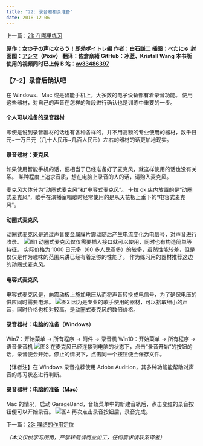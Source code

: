 ```yaml
---
title: "22: 录音和相关准备"
date: 2018-12-06
---
```


上一篇：[21: 在哪里练习](21.md)

**原作：女の子の声になろう！即効ボイトレ編**
**作者：白石謙二**
**插图：べたにゃ**
**封面图：[アシマ](https://www.pixiv.net/users/2642047)（Pixiv）**
**翻译：佐倉奈緒**
**GitHub：冰蓝、Kristall Wang**
**本书所使用的视频同时已上传 B 站：[av33486397](https://www.bilibili.com/video/av33486397)**

### 【7-2】录音后确认吧

在 Windows、Mac 或是智能手机上，大多数的电子设备都有着录音功能。
使用这些器材，对自己的声音在怎样的阶段进行确认也是训练中重要的一步。

#### 个人可以准备的录音器材

即使是说到录音器材的话也有各种各样的，并不用高额的专业使用的器材，数千日元~一万日元（几十人民币~几百人民币）左右的器材的话更加地现实。

#### 录音器材：麦克风

如果使用智能手机的话，便相当于已经准备好了麦克风，就这样使用的话也没有关系。
某种程度上追求音质，想在电脑上录音的人的话，请购入麦克风。

麦克风大体分为“动圈式麦克风”和“电容式麦克风”。
卡拉 ok 店内放置的是“动圈式麦克风”，歌手在演播室唱歌时经常使用的是从天花板上垂下的“电容式麦克风”。

#### 动圈式麦克风

动圈式麦克风是通过声音使金属膜片震动随后产生电流变化为电信号，对声音进行收录。
![图1](/img/22/1.png)
动圈式麦克风仅仅需要插入接口就可以使用，同时也有构造简单等特征。
实际价格为 1000 日元多（60 多人民币多）的较多，虽然性能较差，但是仅仅是作为趣味的范围来讲已经有着足够的性能了。
作为练习用的器材推荐这边的动圈式麦克风。

#### 电容式麦克风

电容式麦克风是，向震动板上施加电压从而将声音转换成电信号，为了确保电压的供应同时需要电源。
![图2](/img/22/2.png)
因为是专业的歌手使用的器材，可以拾取细小的声音，同时价格也相对较高，是动圈式麦克风的数倍价格。

#### 录音器材：电脑的准备（Windows）

Win7：开始菜单 → 所有程序 → 附件 → 录音机
Win10：开始菜单 → 所有程序 → 语音录音机
![图3](/img/22/3.png)
在麦克风已经连接到电脑的状态下，点击“录音开始”的按钮的话，录音便会开始。停止的情况下，点击同一个按钮便会保存文件。

【译者注】在 Windows 录音推荐使用 Adobe Audition，其多种功能能帮助对声音的练习状态进行判断。

#### 录音器材：电脑的准备（Mac）

Mac 的情况，启动 GarageBand，音轨菜单中的新建音轨后，点击变红的录音按钮便可以开始录音。
![图4](/img/22/4.png)
再次点击录音按钮后，录音完成。

下一篇：[23: 喉结的作用定位](23.md)

_（本文仅供学习所用，严禁转载或商业加工，任何需求请联系译者）_
